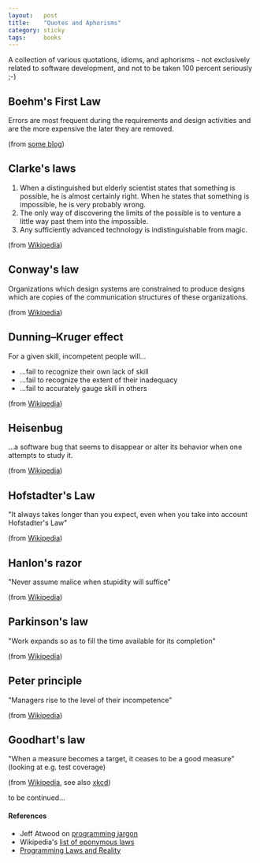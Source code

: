 ```yaml
---
layout:   post
title:    "Quotes and Aphorisms"
category: sticky
tags:     books
---
```


A collection of various quotations, idioms, and aphorisms - not exclusively related to software development, and not to be taken 100 percent seriously ;-)

## Boehm's First Law

Errors are most frequent during the requirements and design activities and are the more expensive the later they are removed.

(from [some blog](http://kazimabdullah.blogspot.co.at/2013/04/laws-of-software-development.html))

## Clarke's laws
   
1. When a distinguished but elderly scientist states that something is possible, he is almost certainly right. When he states that something is impossible, he is very probably wrong.
2. The only way of discovering the limits of the possible is to venture a little way past them into the impossible.
3. Any sufficiently advanced technology is indistinguishable from magic. 

(from [Wikipedia](https://en.wikipedia.org/wiki/Clarke%27s_three_laws))

## Conway's law

Organizations which design systems are constrained to produce designs which are copies of the communication structures of these organizations.

(from [Wikipedia](https://en.wikipedia.org/wiki/Conway%27s_law))

## Dunning–Kruger effect

For a given skill, incompetent people will...

* ...fail to recognize their own lack of skill
* ...fail to recognize the extent of their inadequacy
* ...fail to accurately gauge skill in others

(from [Wikipedia](https://en.wikipedia.org/wiki/Dunning%E2%80%93Kruger_effect))

## Heisenbug

...a software bug that seems to disappear or alter its behavior when one attempts to study it.

(from [Wikipedia](https://en.wikipedia.org/wiki/Heisenbug))

## Hofstadter's Law

"It always takes longer than you expect, even when you take into account Hofstadter's Law"

(from [Wikipedia](https://en.wikipedia.org/wiki/Hofstadter%27s_law))

## Hanlon's razor

"Never assume malice when stupidity will suffice"

(from [Wikipedia](https://en.wikipedia.org/wiki/Hanlon%27s_razor))

## Parkinson's law

"Work expands so as to fill the time available for its completion"

(from [Wikipedia](https://en.wikipedia.org/wiki/Parkinson%27s_law))

## Peter principle

"Managers rise to the level of their incompetence"

(from [Wikipedia](https://en.wikipedia.org/wiki/Peter_principle))

## Goodhart's law

"When a measure becomes a target, it ceases to be a good measure"
(looking at e.g. test coverage)

(from [Wikipedia](https://en.wikipedia.org/wiki/Goodhart%27s_law), see also [xkcd](https://xkcd.com/2899/))

to be continued...


#### References

* Jeff Atwood on [programming jargon](https://blog.codinghorror.com/new-programming-jargon/)
* Wikipedia's [list of eponymous laws](https://en.wikipedia.org/wiki/List_of_eponymous_laws)
* [Programming Laws and Reality](http://www.drdobbs.com/architecture-and-design/programming-laws-and-reality-do-we-know/240166164)
